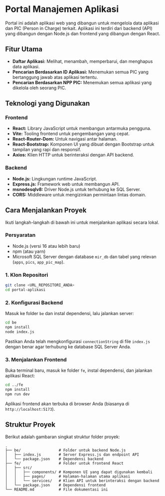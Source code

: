 # Portal Manajemen Aplikasi

Portal ini adalah aplikasi web yang dibangun untuk mengelola data aplikasi dan PIC (Person in Charge) terkait. Aplikasi ini terdiri dari backend (API) yang dibangun dengan Node.js dan frontend yang dibangun dengan React.

## Fitur Utama

* **Daftar Aplikasi:** Melihat, menambah, memperbarui, dan menghapus data aplikasi.
* **Pencarian Berdasarkan ID Aplikasi:** Menemukan semua PIC yang bertanggung jawab atas aplikasi tertentu.
* **Pencarian Berdasarkan NPP PIC:** Menemukan semua aplikasi yang dikelola oleh seorang PIC.

## Teknologi yang Digunakan

### Frontend

* **React:** Library JavaScript untuk membangun antarmuka pengguna.
* **Vite:** Tooling frontend untuk pengembangan yang cepat.
* **React-Router-Dom:** Untuk navigasi antar halaman.
* **React-Bootstrap:** Komponen UI yang dibuat dengan Bootstrap untuk tampilan yang rapi dan responsif.
* **Axios:** Klien HTTP untuk berinteraksi dengan API backend.

### Backend

* **Node.js:** Lingkungan runtime JavaScript.
* **Express.js:** Framework web untuk membangun API.
* **msnodesqlv8:** Driver Node.js untuk terhubung ke SQL Server.
* **CORS:** Middleware untuk mengizinkan permintaan lintas domain.

## Cara Menjalankan Proyek

Ikuti langkah-langkah di bawah ini untuk menjalankan aplikasi secara lokal.

### Persyaratan

* Node.js (versi 16 atau lebih baru)
* npm (atau yarn)
* Microsoft SQL Server dengan database `mir_db` dan tabel yang relevan (`apps`, `pics`, `app_pic_map`).

### 1\. Klon Repositori

```bash
git clone <URL_REPOSITORI_ANDA>
cd portal-aplikasi
```

### 2\. Konfigurasi Backend

Masuk ke folder `be` dan instal dependensi, lalu jalankan server:

```bash
cd be
npm install
node index.js
```

Pastikan Anda telah mengkonfigurasi `connectionString` di file `index.js` dengan benar agar terhubung ke database SQL Server Anda.

### 3\. Menjalankan Frontend

Buka terminal baru, masuk ke folder `fe`, instal dependensi, dan jalankan aplikasi React:

```bash
cd ../fe
npm install
npm run dev
```

Aplikasi frontend akan terbuka di browser Anda (biasanya di `http://localhost:5173`).

## Struktur Proyek

Berikut adalah gambaran singkat struktur folder proyek:

```tree
.
├── be/                 # Folder untuk backend Node.js
│   ├── index.js        # Server Express.js dan endpoint API
│   └── package.json    # Dependensi backend
├── fe/                 # Folder untuk frontend React
│   ├── src/
│   │   ├── components/ # Komponen UI yang dapat digunakan kembali
│   │   ├── pages/      # Halaman-halaman utama aplikasi
│   │   └── services/   # Klien API untuk berinteraksi dengan backend
│   └── package.json    # Dependensi frontend
└── README.md           # File dokumentasi ini
```
